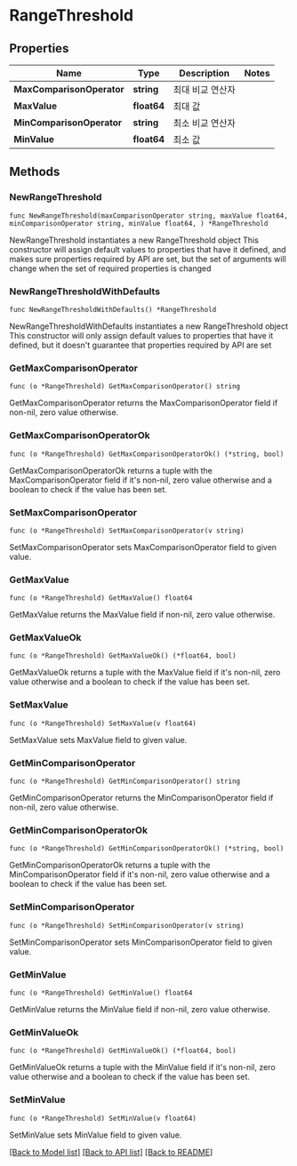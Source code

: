 # RangeThreshold

## Properties

Name | Type | Description | Notes
------------ | ------------- | ------------- | -------------
**MaxComparisonOperator** | **string** | 최대 비교 연산자 | 
**MaxValue** | **float64** | 최대 값 | 
**MinComparisonOperator** | **string** | 최소 비교 연산자 | 
**MinValue** | **float64** | 최소 값 | 

## Methods

### NewRangeThreshold

`func NewRangeThreshold(maxComparisonOperator string, maxValue float64, minComparisonOperator string, minValue float64, ) *RangeThreshold`

NewRangeThreshold instantiates a new RangeThreshold object
This constructor will assign default values to properties that have it defined,
and makes sure properties required by API are set, but the set of arguments
will change when the set of required properties is changed

### NewRangeThresholdWithDefaults

`func NewRangeThresholdWithDefaults() *RangeThreshold`

NewRangeThresholdWithDefaults instantiates a new RangeThreshold object
This constructor will only assign default values to properties that have it defined,
but it doesn't guarantee that properties required by API are set

### GetMaxComparisonOperator

`func (o *RangeThreshold) GetMaxComparisonOperator() string`

GetMaxComparisonOperator returns the MaxComparisonOperator field if non-nil, zero value otherwise.

### GetMaxComparisonOperatorOk

`func (o *RangeThreshold) GetMaxComparisonOperatorOk() (*string, bool)`

GetMaxComparisonOperatorOk returns a tuple with the MaxComparisonOperator field if it's non-nil, zero value otherwise
and a boolean to check if the value has been set.

### SetMaxComparisonOperator

`func (o *RangeThreshold) SetMaxComparisonOperator(v string)`

SetMaxComparisonOperator sets MaxComparisonOperator field to given value.


### GetMaxValue

`func (o *RangeThreshold) GetMaxValue() float64`

GetMaxValue returns the MaxValue field if non-nil, zero value otherwise.

### GetMaxValueOk

`func (o *RangeThreshold) GetMaxValueOk() (*float64, bool)`

GetMaxValueOk returns a tuple with the MaxValue field if it's non-nil, zero value otherwise
and a boolean to check if the value has been set.

### SetMaxValue

`func (o *RangeThreshold) SetMaxValue(v float64)`

SetMaxValue sets MaxValue field to given value.


### GetMinComparisonOperator

`func (o *RangeThreshold) GetMinComparisonOperator() string`

GetMinComparisonOperator returns the MinComparisonOperator field if non-nil, zero value otherwise.

### GetMinComparisonOperatorOk

`func (o *RangeThreshold) GetMinComparisonOperatorOk() (*string, bool)`

GetMinComparisonOperatorOk returns a tuple with the MinComparisonOperator field if it's non-nil, zero value otherwise
and a boolean to check if the value has been set.

### SetMinComparisonOperator

`func (o *RangeThreshold) SetMinComparisonOperator(v string)`

SetMinComparisonOperator sets MinComparisonOperator field to given value.


### GetMinValue

`func (o *RangeThreshold) GetMinValue() float64`

GetMinValue returns the MinValue field if non-nil, zero value otherwise.

### GetMinValueOk

`func (o *RangeThreshold) GetMinValueOk() (*float64, bool)`

GetMinValueOk returns a tuple with the MinValue field if it's non-nil, zero value otherwise
and a boolean to check if the value has been set.

### SetMinValue

`func (o *RangeThreshold) SetMinValue(v float64)`

SetMinValue sets MinValue field to given value.



[[Back to Model list]](../README.md#documentation-for-models) [[Back to API list]](../README.md#documentation-for-api-endpoints) [[Back to README]](../README.md)


